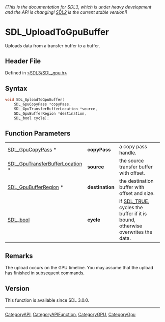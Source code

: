 ###### (This is the documentation for SDL3, which is under heavy development and the API is changing! [SDL2](https://wiki.libsdl.org/SDL2/) is the current stable version!)
# SDL_UploadToGpuBuffer

Uploads data from a transfer buffer to a buffer.

## Header File

Defined in [<SDL3/SDL_gpu.h>](https://github.com/libsdl-org/SDL/blob/main/include/SDL3/SDL_gpu.h)

## Syntax

```c
void SDL_UploadToGpuBuffer(
    SDL_GpuCopyPass *copyPass,
    SDL_GpuTransferBufferLocation *source,
    SDL_GpuBufferRegion *destination,
    SDL_bool cycle);
```

## Function Parameters

|                                                                  |                 |                                                                                           |
| ---------------------------------------------------------------- | --------------- | ----------------------------------------------------------------------------------------- |
| [SDL_GpuCopyPass](SDL_GpuCopyPass) *                             | **copyPass**    | a copy pass handle.                                                                       |
| [SDL_GpuTransferBufferLocation](SDL_GpuTransferBufferLocation) * | **source**      | the source transfer buffer with offset.                                                   |
| [SDL_GpuBufferRegion](SDL_GpuBufferRegion) *                     | **destination** | the destination buffer with offset and size.                                              |
| [SDL_bool](SDL_bool)                                             | **cycle**       | if [SDL_TRUE](SDL_TRUE), cycles the buffer if it is bound, otherwise overwrites the data. |

## Remarks

The upload occurs on the GPU timeline. You may assume that the upload has
finished in subsequent commands.

## Version

This function is available since SDL 3.0.0.

----
[CategoryAPI](CategoryAPI), [CategoryAPIFunction](CategoryAPIFunction), [CategoryGPU](CategoryGPU), [CategoryGpu](CategoryGpu)


